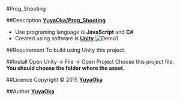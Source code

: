 #Prog_Shooting

##Description
**[YuyaOka/Prog_Shooting](https://github.com/YuyaOka/Prog_Shooting)**
 - Use programing language is **JavaScript** and **C#**
 - Created using software is **[Unity](http://japan.unity3d.com/ "Unity - Game Engin")**
![Demo1](https://github.com/YuyaOka/Prog_Shooting/blob/master/Assets/Images/demo1.PNG)

##Requirement
To build using Unity this project.

##Install
Open Unity -> File -> Open Project Choose this project file.<br />
**You should choose the folder where the asset.**

##Licence
Copyright &copy; 2015 **[YuyaOka](https://github.com/YuyaOka)**

##Author
**[YuyaOka](https://github.com/YuyaOka)**
